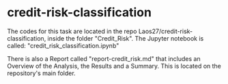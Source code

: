 # credit-risk-classification
The codes for this task are located in the repo Laos27/credit-risk-classification, inside the folder "Credit_Risk". The Jupyter notebook is called: "credit_risk_classification.ipynb"

There is also a Report called "report-credit_risk.md" that includes an Overview of the Analysis, the Results and a Summary. This is located on the repository's main folder.




